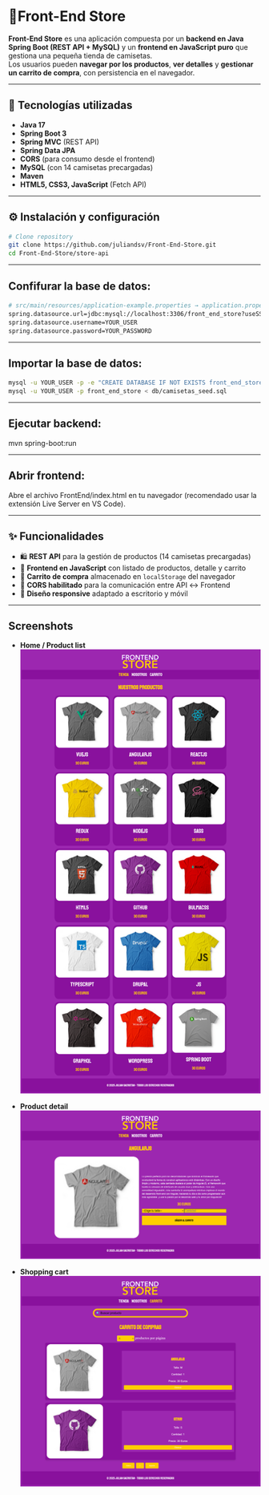 # 👕Front-End Store

**Front-End Store** es una aplicación compuesta por un **backend en Java Spring Boot (REST API + MySQL)** y un **frontend en JavaScript puro** que gestiona una pequeña tienda de camisetas.  
Los usuarios pueden **navegar por los productos**, **ver detalles** y **gestionar un carrito de compra**, con persistencia en el navegador.  

---

## 🚀 Tecnologías utilizadas 
* **Java 17**  
* **Spring Boot 3**  
* **Spring MVC** (REST API)  
* **Spring Data JPA**  
* **CORS** (para consumo desde el frontend)  
* **MySQL** (con 14 camisetas precargadas)  
* **Maven**  
* **HTML5, CSS3, JavaScript** (Fetch API)
  
---

## ⚙️ Instalación y configuración  

```bash
# Clone repository
git clone https://github.com/juliandsv/Front-End-Store.git
cd Front-End-Store/store-api
```
---

## Confifurar la base de datos:

```bash
# src/main/resources/application-example.properties → application.properties
spring.datasource.url=jdbc:mysql://localhost:3306/front_end_store?useSSL=false&serverTimezone=UTC
spring.datasource.username=YOUR_USER
spring.datasource.password=YOUR_PASSWORD
```

---

## Importar la base de datos:

```bash
mysql -u YOUR_USER -p -e "CREATE DATABASE IF NOT EXISTS front_end_store CHARACTER SET utf8mb4;"
mysql -u YOUR_USER -p front_end_store < db/camisetas_seed.sql
```

---

## Ejecutar backend:

mvn spring-boot:run

---

## Abrir frontend: 

Abre el archivo FrontEnd/index.html en tu navegador (recomendado usar la extensión Live Server en VS Code).

---

## ✨ Funcionalidades

* 🛍️ **REST API** para la gestión de productos (14 camisetas precargadas)  
* 📖 **Frontend en JavaScript** con listado de productos, detalle y carrito  
* 🛒 **Carrito de compra** almacenado en `localStorage` del navegador  
* 🔄 **CORS habilitado** para la comunicación entre API ↔ Frontend  
* 🎨 **Diseño responsive** adaptado a escritorio y móvil
  
---
## Screenshots

- **Home / Product list**  
  ![Listado](listado.png)

- **Product detail**  
  ![Detalle](detalle.png)

- **Shopping cart**  
  ![Carrito](carrito.png)
